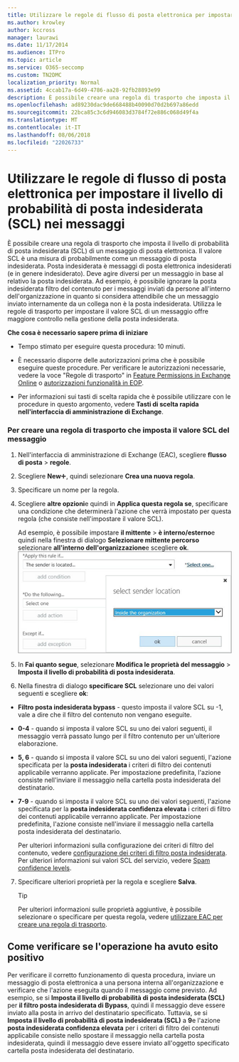 ```yaml
---
title: Utilizzare le regole di flusso di posta elettronica per impostare il livello di probabilità di posta indesiderata (SCL) nei messaggi
ms.author: krowley
author: kccross
manager: laurawi
ms.date: 11/17/2014
ms.audience: ITPro
ms.topic: article
ms.service: O365-seccomp
ms.custom: TN2DMC
localization_priority: Normal
ms.assetid: 4ccab17a-6d49-4786-aa28-92fb28893e99
description: È possibile creare una regola di trasporto che imposta il livello di probabilità di posta indesiderata (SCL) di un messaggio di posta elettronica. Il valore SCL è una misura di probabilmente come un messaggio di posta indesiderata. Posta indesiderata è messaggi di posta elettronica indesiderati (e in genere indesiderato). Deve agire diversi per un messaggio in base al relativo la posta indesiderata. Ad esempio, è possibile ignorare la posta indesiderata filtro del contenuto per i messaggi inviati da persone all'interno dell'organizzazione in quanto si considera attendibile che un messaggio inviato internamente da un collega non è la posta indesiderata. Utilizza le regole di trasporto per impostare il valore SCL di un messaggio offre maggiore controllo nella gestione della posta indesiderata.
ms.openlocfilehash: ad89230dac9de668488b40090d70d2b697a86edd
ms.sourcegitcommit: 22bca85c3c6d946083d3784f72e886c068d49f4a
ms.translationtype: MT
ms.contentlocale: it-IT
ms.lasthandoff: 08/06/2018
ms.locfileid: "22026733"
---
```

# <a name="use-mail-flow-rules-to-set-the-spam-confidence-level-scl-in-messages"></a>Utilizzare le regole di flusso di posta elettronica per impostare il livello di probabilità di posta indesiderata (SCL) nei messaggi

È possibile creare una regola di trasporto che imposta il livello di probabilità di posta indesiderata (SCL) di un messaggio di posta elettronica. Il valore SCL è una misura di probabilmente come un messaggio di posta indesiderata. Posta indesiderata è messaggi di posta elettronica indesiderati (e in genere indesiderato). Deve agire diversi per un messaggio in base al relativo la posta indesiderata. Ad esempio, è possibile ignorare la posta indesiderata filtro del contenuto per i messaggi inviati da persone all'interno dell'organizzazione in quanto si considera attendibile che un messaggio inviato internamente da un collega non è la posta indesiderata. Utilizza le regole di trasporto per impostare il valore SCL di un messaggio offre maggiore controllo nella gestione della posta indesiderata. 
  
 **Che cosa è necessario sapere prima di iniziare**
  
- Tempo stimato per eseguire questa procedura: 10 minuti.
    
- È necessario disporre delle autorizzazioni prima che è possibile eseguire queste procedure. Per verificare le autorizzazioni necessarie, vedere la voce "Regole di trasporto" in [Feature Permissions in Exchange Online](http://technet.microsoft.com/library/15073ce1-0917-403b-8839-02a2ebc96e16.aspx) o [autorizzazioni funzionalità in EOP](eop/feature-permissions-in-eop.md). 
    
- Per informazioni sui tasti di scelta rapida che è possibile utilizzare con le procedure in questo argomento, vedere **Tasti di scelta rapida nell'interfaccia di amministrazione di Exchange**.
    
### <a name="to-create-a-transport-rule-that-sets-the-scl-of-a-message"></a>Per creare una regola di trasporto che imposta il valore SCL del messaggio

1. Nell'interfaccia di amministrazione di Exchange (EAC), scegliere **flusso di posta** \> **regole**.
    
2. Scegliere **New**![Aggiungi icona](media/ITPro-EAC-AddIcon.png), quindi selezionare **Crea una nuova regola**.
    
3. Specificare un nome per la regola.
    
4. Scegliere **altre opzioni**e quindi in **Applica questa regola se**, specificare una condizione che determinerà l'azione che verrà impostato per questa regola (che consiste nell'impostare il valore SCL).
    
    Ad esempio, è possibile impostare **il mittente** \> **è interno/esterno**e quindi nella finestra di dialogo **Selezionare mittente percorso** selezionare **all'interno dell'organizzazione**e scegliere **ok**.</br>
    ![Seleziona la località del mittente](media/EOP-ETR-SetSCL-1.jpg)
  
5. In **Fai quanto segue**, selezionare **Modifica le proprietà del messaggio** \> **Imposta il livello di probabilità di posta indesiderata**.
  
6. Nella finestra di dialogo **specificare SCL** selezionare uno dei valori seguenti e scegliere **ok**:
    
  - **Filtro posta indesiderata bypass** - questo imposta il valore SCL su -1, vale a dire che il filtro del contenuto non vengano eseguite. 
    
  - **0-4** - quando si imposta il valore SCL su uno dei valori seguenti, il messaggio verrà passato lungo per il filtro contenuto per un'ulteriore elaborazione. 
    
  - **5, 6** - quando si imposta il valore SCL su uno dei valori seguenti, l'azione specificata per la **posta indesiderata** i criteri di filtro dei contenuti applicabile verranno applicate. Per impostazione predefinita, l'azione consiste nell'inviare il messaggio nella cartella posta indesiderata del destinatario. 
    
  - **7-9** - quando si imposta il valore SCL su uno dei valori seguenti, l'azione specificata per la **posta indesiderata confidenza elevata** i criteri di filtro dei contenuti applicabile verranno applicate. Per impostazione predefinita, l'azione consiste nell'inviare il messaggio nella cartella posta indesiderata del destinatario. 
    
    Per ulteriori informazioni sulla configurazione dei criteri di filtro del contenuto, vedere [configurazione dei criteri di filtro posta indesiderata](configure-your-spam-filter-policies.md). Per ulteriori informazioni sui valori SCL del servizio, vedere [Spam confidence levels](spam-confidence-levels.md).
    
7. Specificare ulteriori proprietà per la regola e scegliere **Salva**.
    
    > [!TIP]
    > Per ulteriori informazioni sulle proprietà aggiuntive, è possibile selezionare o specificare per questa regola, vedere [utilizzare EAC per creare una regola di trasporto](http://technet.microsoft.com/library/e7a81372-b6d7-4d1f-bc9e-a845a7facac2.aspx#CreateEAC). 
  
## <a name="how-do-you-know-this-worked"></a>Come verificare se l'operazione ha avuto esito positivo

Per verificare il corretto funzionamento di questa procedura, inviare un messaggio di posta elettronica a una persona interna all'organizzazione e verificare che l'azione eseguita quando il messaggio come previsto. Ad esempio, se si **Imposta il livello di probabilità di posta indesiderata (SCL)** per **il filtro posta indesiderata di Bypass**, quindi il messaggio deve essere inviato alla posta in arrivo del destinatario specificato. Tuttavia, se si **Imposta il livello di probabilità di posta indesiderata (SCL)** a **9**e l'azione **posta indesiderata confidenza elevata** per i criteri di filtro dei contenuti applicabile consiste nello spostare il messaggio nella cartella posta indesiderata, quindi il messaggio deve essere inviato all'oggetto specificato cartella posta indesiderata del destinatario. 
  

